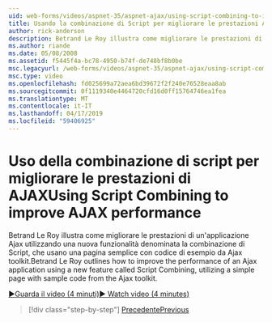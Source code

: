```yaml
---
uid: web-forms/videos/aspnet-35/aspnet-ajax/using-script-combining-to-improve-ajax-performance
title: Usando la combinazione di Script per migliorare le prestazioni AJAX | Microsoft Docs
author: rick-anderson
description: Betrand Le Roy illustra come migliorare le prestazioni di un'applicazione Ajax utilizzando una nuova funzionalità denominata la combinazione di Script, che usano una semplice pagina con samp...
ms.author: riande
ms.date: 05/08/2008
ms.assetid: f5445f4a-bc78-4950-b74f-de748bf8b0be
msc.legacyurl: /web-forms/videos/aspnet-35/aspnet-ajax/using-script-combining-to-improve-ajax-performance
msc.type: video
ms.openlocfilehash: fd025699a72aea6bd39672f2f240e76528eaa8ab
ms.sourcegitcommit: 0f1119340e4464720cfd16d0ff15764746ea1fea
ms.translationtype: MT
ms.contentlocale: it-IT
ms.lasthandoff: 04/17/2019
ms.locfileid: "59406925"
---
```

# <a name="using-script-combining-to-improve-ajax-performance"></a><span data-ttu-id="67b5e-103">Uso della combinazione di script per migliorare le prestazioni di AJAX</span><span class="sxs-lookup"><span data-stu-id="67b5e-103">Using Script Combining to improve AJAX performance</span></span>

<span data-ttu-id="67b5e-104">Betrand Le Roy illustra come migliorare le prestazioni di un'applicazione Ajax utilizzando una nuova funzionalità denominata la combinazione di Script, che usano una pagina semplice con codice di esempio da Ajax toolkit.</span><span class="sxs-lookup"><span data-stu-id="67b5e-104">Betrand Le Roy outlines how to improve the performance of an Ajax application using a new feature called Script Combining, utilizing a simple page with sample code from the Ajax toolkit.</span></span>

[<span data-ttu-id="67b5e-105">&#9654;Guarda il video (4 minuti)</span><span class="sxs-lookup"><span data-stu-id="67b5e-105">&#9654; Watch video (4 minutes)</span></span>](https://channel9.msdn.com/Blogs/ASP-NET-Site-Videos/using-script-combining-to-improve-ajax-performance)

> [!div class="step-by-step"]
> [<span data-ttu-id="67b5e-106">Precedente</span><span class="sxs-lookup"><span data-stu-id="67b5e-106">Previous</span></span>](introduction-to-aspnet-ajax-history.md)

